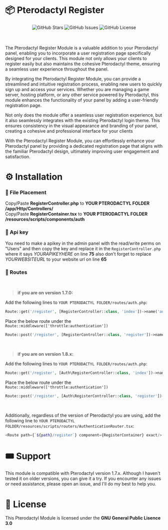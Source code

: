# 📦 Pterodactyl Register

<div align="center">
  <img alt="GitHub Stars" src="https://img.shields.io/github/stars/gamemaster123356/Pterodactyl-Register?color=dodgerblue&label=stars&style=for-the-badge">
  <img alt="GitHub Issues" src="https://img.shields.io/github/issues/gamemaster123356/Pterodactyl-Register?color=dodgerblue&label=issues&style=for-the-badge">
  <img alt="GitHub License" src="https://img.shields.io/badge/LICENSE-gnu%20gpl%20v3-dodgerblue?style=for-the-badge">
</div><br><br>

The Pterodactyl Register Module is a valuable addition to your Pterodactyl panel, enabling you to incorporate a user registration page specifically designed for your clients. This module not only allows your clients to register easily but also maintains the cohesive Pterodactyl theme, ensuring a seamless user experience throughout the panel.<br>

By integrating the Pterodactyl Register Module, you can provide a streamlined and intuitive registration process, enabling new users to quickly sign up and access your services. Whether you are managing a game server, hosting platform, or any other service powered by Pterodactyl, this module enhances the functionality of your panel by adding a user-friendly registration page.<br>

Not only does the module offer a seamless user registration experience, but it also seamlessly integrates with the existing Pterodactyl login theme. This ensures consistency in the visual appearance and branding of your panel, creating a cohesive and professional interface for your clients<br>

With the Pterodactyl Register Module, you can effortlessly enhance your Pterodactyl panel by providing a dedicated registration page that aligns with the familiar Pterodactyl design, ultimately improving user engagement and satisfaction.

# ⚙️ Installation

### 📄 File Placement
Copy/Paste __RegisterController.php__ to __YOUR PTERODACTYL FOLDER /app/Http/Controllers/__<br>
Copy/Paste __RegisterContainer.tsx__ to __YOUR PTERODACTYL FOLDER /resources/scripts/components/auth__

### 🔑 Api key
You need to make a apikey in the admin panel with the read/write perms on "Users"
and then copy the key and replace it in the `RegisterController.php` where it says *YOURAPIKEYHERE* on line __75__
also don't forget to replace *YOURWEBSITEURL* to your website url on line __65__

### 🔗 Routes
<br>

> **if you are on version __1.7.0__:**<br>

Add the following lines to `YOUR PTERODACTYL FOLDER/routes/auth.php`:
```php
Route::get('/register', [RegisterController::class, 'index'])->name('auth.register');
```
Place the below route under the `Route::middleware(['throttle:authentication'])`
```php
Route::post('/register', [RegisterController::class, 'register'])->name('auth.register.url')->middleware('recaptcha');
```

<br>

> **if you are on version __1.8.x__:**<br>

Add the following lines to `YOUR PTERODACTYL FOLDER/routes/auth.php`:
```php
Route::get('/register', [Auth\RegisterController::class, 'index'])->name('auth.register');
```
Place the below route under the `Route::middleware(['throttle:authentication'])`
```php
Route::post('/register', [Auth\RegisterController::class, 'register'])->name('auth.register.url')->middleware('recaptcha');
```

<br>

Additionally, regardless of the version of Pterodactyl you are using, add the following line to `YOUR PTERODACTYL FOLDER/resources/scripts/routers/AuthenticationRouter.tsx`:
```php
<Route path={`${path}/register`} component={RegisterContainer} exact/>
```

# 🎟️ Support
This module is compatible with Pterodactyl version 1.7.x. Although I haven't tested it on older versions, you can give it a try. If you encounter any issues or need assistance, please open an issue, and I'll do my best to help you.

# 📄 License
This Pterodactyl Module is licensed under the **GNU General Public Lisence 3.0**
